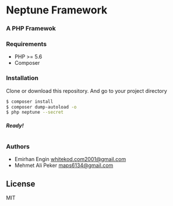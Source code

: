 # Neptune Framework


### A PHP Framewok

### Requirements

  - PHP >= 5.6
  - Composer

### Installation

Clone or download this repository. 
And go to your project directory

```sh
$ composer install
$ composer dump-autoload -o
$ php neptune --secret
```

##### Ready!
#


### Authors

 - Emirhan Engin <whitekod.com2001@gmail.com>
 - Mehmet Ali Peker <maps6134@gmail.com>

License
----

MIT
